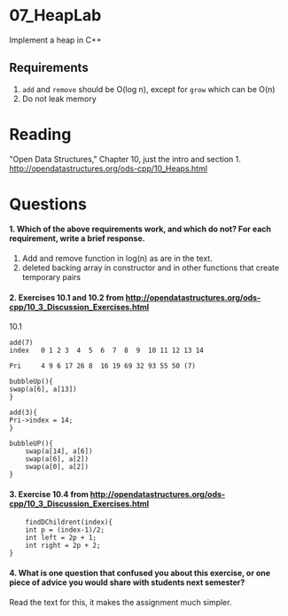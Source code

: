 07_HeapLab
==============

Implement a heap in C++

Requirements
------------

1. `add` and `remove` should be O(log n), except for `grow` which can be O(n)
2. Do not leak memory

Reading
=======
"Open Data Structures," Chapter 10, just the intro and section 1. http://opendatastructures.org/ods-cpp/10_Heaps.html

Questions
=========

#### 1. Which of the above requirements work, and which do not? For each requirement, write a brief response.

1. Add and remove function in log(n) as are in the text.
2. deleted backing array in constructor and in other functions that create temporary pairs

#### 2. Exercises 10.1 and 10.2 from http://opendatastructures.org/ods-cpp/10_3_Discussion_Exercises.html

10.1    
	
	add(7) 	
	index	0 1 2 3  4  5  6  7  8  9  10 11 12 13 14  

	Pri  	4 9 6 17 26 8  16 19 69 32 93 55 50 (7)
	
	bubbleUp(){
	swap(a[6], a[13])
	}
	
	add(3){
	Pri->index = 14;
	}
	
	bubbleUP(){
		swap(a[14], a[6])
		swap(a[6], a[2])
		swap(a[0], a[2])
	}
	

	
#### 3. Exercise 10.4 from http://opendatastructures.org/ods-cpp/10_3_Discussion_Exercises.html

		findDChildrent(index){
		int p = (index-1)/2;
		int left = 2p + 1;
		int right = 2p + 2;
	}

#### 4. What is one question that confused you about this exercise, or one piece of advice you would share with students next semester?

Read the text for this, it makes the assignment much simpler.